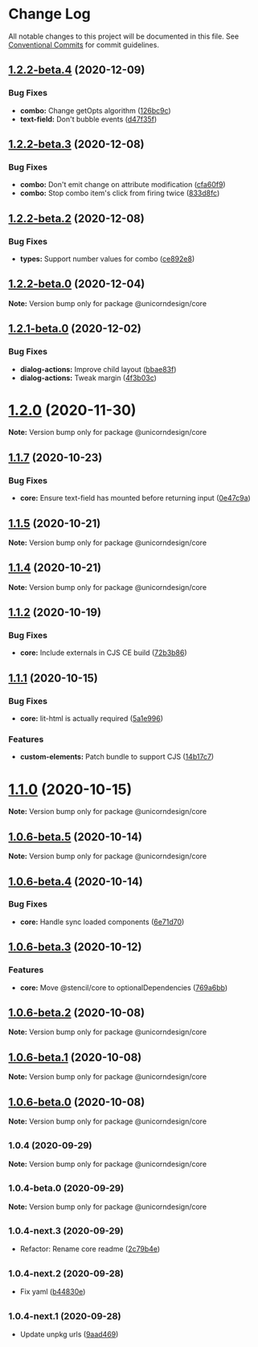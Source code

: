 # Change Log

All notable changes to this project will be documented in this file.
See [Conventional Commits](https://conventionalcommits.org) for commit guidelines.

## [1.2.2-beta.4](https://github.com/unicef-new-zealand/unicorn/compare/v1.2.2-beta.3...v1.2.2-beta.4) (2020-12-09)


### Bug Fixes

* **combo:** Change getOpts algorithm ([126bc9c](https://github.com/unicef-new-zealand/unicorn/commit/126bc9c166769006d26dc56d3a488a3df230f769))
* **text-field:** Don't bubble events ([d47f35f](https://github.com/unicef-new-zealand/unicorn/commit/d47f35fc1fe1c1e29d2377483ec6c4fc45a6bc23))





## [1.2.2-beta.3](https://github.com/unicef-new-zealand/unicorn/compare/v1.2.2-beta.2...v1.2.2-beta.3) (2020-12-08)


### Bug Fixes

* **combo:** Don't emit change on attribute modification ([cfa60f9](https://github.com/unicef-new-zealand/unicorn/commit/cfa60f9651b2d4e71e0ed3b00d75f47ca21c499d))
* **combo:** Stop combo item's click from firing twice ([833d8fc](https://github.com/unicef-new-zealand/unicorn/commit/833d8fc8c77e5ec15c8f4ee37638a05d9691efd9))





## [1.2.2-beta.2](https://github.com/unicef-new-zealand/unicorn/compare/v1.2.2-beta.1...v1.2.2-beta.2) (2020-12-08)


### Bug Fixes

* **types:** Support number values for combo ([ce892e8](https://github.com/unicef-new-zealand/unicorn/commit/ce892e80ae6b8d603f02f4085208a43c97057fa3))





## [1.2.2-beta.0](https://github.com/unicef-new-zealand/unicorn/compare/v1.2.1-beta.0...v1.2.2-beta.0) (2020-12-04)

**Note:** Version bump only for package @unicorndesign/core





## [1.2.1-beta.0](https://github.com/unicef-new-zealand/unicorn/compare/v1.2.0...v1.2.1-beta.0) (2020-12-02)


### Bug Fixes

* **dialog-actions:** Improve child layout ([bbae83f](https://github.com/unicef-new-zealand/unicorn/commit/bbae83f484bf4fd956abec37cb71149ce9b4cfbc))
* **dialog-actions:** Tweak margin ([4f3b03c](https://github.com/unicef-new-zealand/unicorn/commit/4f3b03c339de704dae7c17cdefedcda065a5246a))





# [1.2.0](https://github.com/unicef-new-zealand/unicorn/compare/v1.1.8...v1.2.0) (2020-11-30)

**Note:** Version bump only for package @unicorndesign/core





## [1.1.7](https://github.com/unicef-new-zealand/unicorn/compare/v1.1.6...v1.1.7) (2020-10-23)


### Bug Fixes

* **core:** Ensure text-field has mounted before returning input ([0e47c9a](https://github.com/unicef-new-zealand/unicorn/commit/0e47c9a8f383065bbf4b1521cf843ddf6d369ec2))





## [1.1.5](https://github.com/unicef-new-zealand/unicorn/compare/v1.1.4...v1.1.5) (2020-10-21)

**Note:** Version bump only for package @unicorndesign/core





## [1.1.4](https://github.com/unicef-new-zealand/unicorn/compare/v1.1.3...v1.1.4) (2020-10-21)

**Note:** Version bump only for package @unicorndesign/core





## [1.1.2](https://github.com/unicef-new-zealand/unicorn/compare/v1.1.1...v1.1.2) (2020-10-19)


### Bug Fixes

* **core:** Include externals in CJS CE build ([72b3b86](https://github.com/unicef-new-zealand/unicorn/commit/72b3b8648c7944793b4445604759f02335b883b6))





## [1.1.1](https://github.com/unicef-new-zealand/unicorn/compare/v1.1.0...v1.1.1) (2020-10-15)


### Bug Fixes

* **core:** lit-html is actually required ([5a1e996](https://github.com/unicef-new-zealand/unicorn/commit/5a1e996b399e4ee52be20a9c601d24949d3f8232))


### Features

* **custom-elements:** Patch bundle to support CJS ([14b17c7](https://github.com/unicef-new-zealand/unicorn/commit/14b17c7300e445455342bdc5518ff58c096f4037))





# [1.1.0](https://github.com/unicef-new-zealand/unicorn/compare/v1.0.6-beta.5...v1.1.0) (2020-10-15)

**Note:** Version bump only for package @unicorndesign/core





## [1.0.6-beta.5](https://github.com/unicef-new-zealand/unicorn/compare/v1.0.6-beta.4...v1.0.6-beta.5) (2020-10-14)

**Note:** Version bump only for package @unicorndesign/core





## [1.0.6-beta.4](https://github.com/unicef-new-zealand/unicorn/compare/v1.0.6-beta.3...v1.0.6-beta.4) (2020-10-14)


### Bug Fixes

* **core:** Handle sync loaded components ([6e71d70](https://github.com/unicef-new-zealand/unicorn/commit/6e71d709ef2065c3019b833bddc1eefa8a547164))





## [1.0.6-beta.3](https://github.com/unicef-new-zealand/unicorn/compare/v1.0.6-beta.2...v1.0.6-beta.3) (2020-10-12)


### Features

* **core:** Move @stencil/core to optionalDependencies ([769a6bb](https://github.com/unicef-new-zealand/unicorn/commit/769a6bbca339c5926fae3cc28b3a5d3956b43695))





## [1.0.6-beta.2](https://github.com/unicef-new-zealand/unicorn/compare/v1.0.6-beta.1...v1.0.6-beta.2) (2020-10-08)

**Note:** Version bump only for package @unicorndesign/core





## [1.0.6-beta.1](https://github.com/unicef-new-zealand/unicorn/compare/v1.0.6-beta.0...v1.0.6-beta.1) (2020-10-08)

**Note:** Version bump only for package @unicorndesign/core





## [1.0.6-beta.0](https://github.com/unicef-new-zealand/unicorn/compare/v1.0.5...v1.0.6-beta.0) (2020-10-08)

**Note:** Version bump only for package @unicorndesign/core





## <small>1.0.4 (2020-09-29)</small>

**Note:** Version bump only for package @unicorndesign/core





## <small>1.0.4-beta.0 (2020-09-29)</small>

**Note:** Version bump only for package @unicorndesign/core





## <small>1.0.4-next.3 (2020-09-29)</small>

* Refactor: Rename core readme ([2c79b4e](https://github.com/unicef-new-zealand/unicorn/commit/2c79b4e))





## <small>1.0.4-next.2 (2020-09-28)</small>

* Fix yaml ([b44830e](https://github.com/unicef-new-zealand/unicorn/commit/b44830e))





## <small>1.0.4-next.1 (2020-09-28)</small>

* Update unpkg urls ([9aad469](https://github.com/unicef-new-zealand/unicorn/commit/9aad469))
